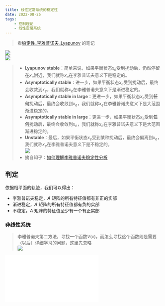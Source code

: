 ```yaml
---
title: 线性定常系统的稳定性  
date: 2022-08-25    
tags:   
    - 控制理论    
    - 线性定常系统  
---  
```


> 看[稳定性_李雅普诺夫_Lyapunov](https://www.bilibili.com/video/BV1vx411V7EH) 的笔记  
 
<!-- more -->
![](stability.png)  
![](definition.png)
> - **Lyapunov stable**：简单来说，如果平衡状态$x_e$受到扰动后，仍然停留在$x_e$附近，我们就称$x_e$在李雅普诺夫意义下是稳定的。  
> - **Asymptotically stable**：进一步，如果平衡状态$x_e$受到扰动后，最终会收敛到$x_e$，我们就称$x_e$在李雅普诺夫意义下是渐进稳定的。    
> - **Asymptotically stable in large**：更进一步，如果平衡状态$x_e$受到**任何**扰动后，最终会收敛到$x_e$，我们就称$x_e$在李雅普诺夫意义下是大范围渐进稳定的。    
> - **Asymptotically stable in large**：更进一步，如果平衡状态$x_e$受到**任何**扰动后，最终会收敛到$x_e$，我们就称$x_e$在李雅普诺夫意义下是大范围渐进稳定的。    
> - **Unstable**：最后，如果平衡状态$x_e$受到某种扰动后，最终会偏离到$x_e$，我们就称$x_e$在李雅普诺夫意义下是不稳定的。  
> ![](lyapunov.jpg)    
> - 摘自知乎：[如何理解李雅普诺夫稳定性分析](https://zhuanlan.zhihu.com/p/58738073)

## 判定  
依据相平面的轨迹，我们可以得出：  
- 李雅普诺夫稳定，$A$ 矩阵的所有特征值都有非正的实部  
- 渐进稳定，$A$ 矩阵的所有特征值都有负的实部  
- 不稳定，$A$ 矩阵的特征值至少有一个有正实部  

### 非线性系统  
> 李雅普诺夫第二方法，寻找一个函数$V(x)$，而怎么寻找这个函数则是需要（以后）详细学习的问题，这里先忽略    
> ![](nolinear.png)



<iframe src="//player.bilibili.com/player.html?aid=16530002&bvid=BV1vx411V7EH&cid=26964635&page=1" scrolling="no" border="0" frameborder="no" framespacing="0" allowfullscreen="true"> </iframe>